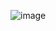 ![image](https://user-images.githubusercontent.com/99928036/189502133-1804e4e2-97d5-4a5d-95a1-3c2552c92431.png)
